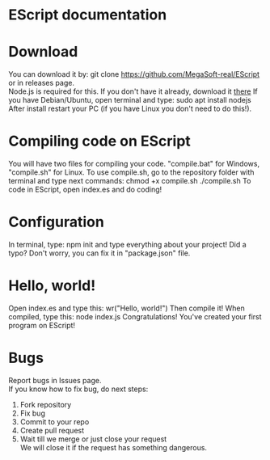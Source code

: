 # EScript documentation

# Download
You can download it by:
    git clone https://github.com/MegaSoft-real/EScript
or in releases page.<br>
Node.js is required for this. If you don't have it already, download it [there](nodejs.org)
If you have Debian/Ubuntu, open terminal and type:
    sudo apt install nodejs
After install restart your PC (if you have Linux you don't need to do this!).
# Compiling code on EScript
You will have two files for compiling your code. "compile.bat" for Windows, "compile.sh" for Linux.
To use compile.sh, go to the repository folder with terminal and type next commands:
    chmod +x compile.sh
    ./compile.sh
To code in EScript, open index.es and do coding!
# Configuration
In terminal, type:
    npm init
and type everything about your project!
Did a typo? Don't worry, you can fix it in "package.json" file.
# Hello, world!
Open index.es and type this:
    wr("Hello, world!")
Then compile it! When compiled, type this:
    node index.js
Congratulations! You've created your first program on EScript!
# Bugs
Report bugs in Issues page.<br>
If you know how to fix bug, do next steps:<br>
1. Fork repository<br>
2. Fix bug<br>
3. Commit to your repo <br>
4. Create pull request<br>
5. Wait till we merge or just close your request<br>
We will close it if the request has something dangerous.